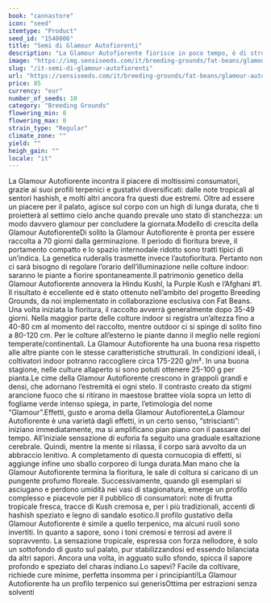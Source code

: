```yaml
---
book: "cannastore"
icon: "seed"
itemtype: "Product"
seed_id: "1540006"
title: "Semi di Glamour Autofiorenti"
description: "La Glamour Autofiorente fiorisce in poco tempo, è di struttura compatta, con il 19-23% di THC. Aroma e sapore sono cremosi e terrosi, con note tropicali."
image: "https://img.sensiseeds.com/it/breeding-grounds/fat-beans/glamour-autofiorenti-image.png"
slug: "/it-semi-di-glamour-autofiorenti"
url: "https://sensiseeds.com/it/breeding-grounds/fat-beans/glamour-autofiorenti?a_aid=cannastore"
price: 85
currency: "eur"
number_of_seeds: 10
category: "Breeding Grounds"
flowering_min: 0
flowering_max: 0
strain_type: "Regular"
climate_zone: ""
yield: ""
heigh_gain: ""
locale: "it"
---
```

La Glamour Autofiorente incontra il piacere di moltissimi consumatori, grazie ai suoi profili terpenici e gustativi diversificati: dalle note tropicali al sentori hashish, e molti altri ancora fra questi due estremi. Oltre ad essere un piacere per il palato, agisce sul corpo con un high di lunga durata, che ti proietterà al settimo cielo anche quando prevale uno stato di stanchezza: un modo davvero glamour per concludere la giornata.Modello di crescita della Glamour AutofiorenteDi solito la Glamour Autofiorente è pronta per essere raccolta a 70 giorni dalla germinazione. Il periodo di fioritura breve, il portamento compatto e lo spazio internodale ridotto sono tratti tipici di un’indica. La genetica ruderalis trasmette invece l’autofioritura. Pertanto non ci sarà bisogno di regolare l’orario dell’illuminazione nelle colture indoor: saranno le piante a fiorire spontaneamente.Il patrimonio genetico della Glamour Autofiorente annovera la Hindu Kushl, la Purple Kush e l’Afghani #1. Il risultato è eccellente ed è stato ottenuto nell’ambito del progetto Breeding Grounds, da noi implementato in collaborazione esclusiva con Fat Beans. Una volta iniziata la fioritura, il raccolto avverrà generalmente dopo 35-49 giorni. Nella maggior parte delle colture indoor si registra un’altezza fino a 40-80 cm al momento del raccolto, mentre outdoor ci si spinge di solito fino a 80-120 cm. Per le colture all’esterno le piante danno il meglio nelle regioni temperate/continentali. La Glamour Autofiorente ha una buona resa rispetto alle altre piante con le stesse caratteristiche strutturali. In condizioni ideali, i coltivatori indoor potranno raccogliere circa 175-220 g/m². In una buona stagione, nelle culture allaperto si sono potuti ottenere 25-100 g per pianta.Le cime della Glamour Autofiorente crescono in grappoli grandi e densi, che adornano l’estremità ei ogni stelo. Il contrasto creato da stigmi arancione fuoco che si ritirano in maestose brattee viola sopra un letto di fogliame verde intenso spiega, in parte, l’etimologia del nome “Glamour”.Effetti, gusto e aroma della Glamour AutofiorenteLa Glamour Autofiorente è una varietà dagli effetti, in un certo senso, “striscianti”: iniziano immediatamente, ma si amplificano pian piano con il passare del tempo. All’iniziale sensazione di euforia fa seguito una graduale esaltazione cerebrale. Quindi, mentre la mente si rilassa, il corpo sarà avvolto da un abbraccio lenitivo. A completamento di questa cornucopia di effetti, si aggiunge infine uno sballo corporeo di lunga durata.Man mano che la Glamour Autofiorente termina la fioritura, le sale di coltura si caricano di un pungente profumo floreale. Successivamente, quando gli esemplari si asciugano e perdono umidità nei vasi di stagionatura, emerge un profilo complesso e piacevole per il pubblico di consumatori: note di frutta tropicale fresca, tracce di Kush cremosa e, per i più tradizionali, accenti di hashish speziato e legno di sandalo esotico.Il profilo gustativo della Glamour Autofiorente è simile a quello terpenico, ma alcuni ruoli sono invertiti. In quanto a sapore, sono i toni cremosi e terrosi ad avere il sopravvento. La sensazione tropicale, espressa con forza nellodore, è solo un sottofondo di gusto sul palato, pur stabilizzandosi ed essendo bilanciata da altri sapori. Ancora una volta, in agguato sullo sfondo, spicca il sapore profondo e speziato del charas indiano.Lo sapevi? Facile da coltivare, richiede cure minime, perfetta insomma per i principianti!La Glamour Autofiorente ha un profilo terpenico sui generisOttima per estrazioni senza solventi
